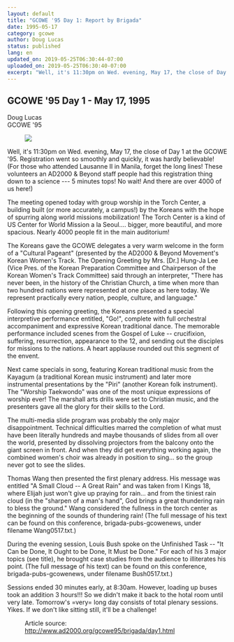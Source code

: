 ```yaml
---
layout: default
title: "GCOWE '95 Day 1: Report by Brigada"
date: 1995-05-17
category: gcowe
author: Doug Lucas
status: published
lang: en
updated_on: 2019-05-25T06:30:44-07:00
uploaded_on: 2019-05-25T06:30:40-07:00
excerpt: "Well, it's 11:30pm on Wed. evening, May 17, the close of Day 1 at the GCOWE '95. Registration went so smoothly and quickly, it was hardly believable! (For those who attended Lausanne II in Manila, forget the long lines! These volunteers an AD2000 & Beyond staff people had this registration thing down to a science --- 5 minutes tops! No wait! And there are over 4000 of us here!)"
---
```

<article class="document-container" data-publication-date="{{page.date}}" data-uploaded-on="{{page.uploaded_on}}" data-updated-on="{{page.updated_on}}" data-category="{{page.category}}">
<h1>GCOWE '95 Day 1 - May 17, 1995</h1>

<p class="author">Doug Lucas<br>
<span class="author-title">GCOWE '95</span></p>

<figure class="pic-left">
  <img src="{{ site.url }}{{ site.baseurl }}/assets/images/gcowe95-logo.gif">
</figure>
<p>Well, it's 11:30pm on Wed. evening, May 17, the close of Day 1 at the GCOWE '95. Registration went so smoothly and quickly, it was hardly believable! (For those who attended Lausanne II in Manila, forget the long lines! These volunteers an AD2000 & Beyond staff people had this registration thing down to a science --- 5 minutes tops! No wait! And there are over 4000 of us here!)</p>

<p>The meeting opened today with group worship in the Torch Center, a building built (or more accurately, a campus!) by the Koreans with the hope of spurring along world missions mobilization! The Torch Center is a kind of US Center for World Mission a la Seoul.... bigger, more beautiful, and more spacious. Nearly 4000 people fit in the main auditorium!</p>

<p>The Koreans gave the GCOWE delegates a very warm welcome in the form of a "Cultural Pageant" (presented by the AD2000 & Beyond Movement's Korean Women's Track. The Opening Greeting by Mrs. [Dr.] Hung-Ja Lee (Vice Pres. of the Korean Preparation Committee and Chairperson of the Korean Women's Track Committee) said through an interpreter, "There has never been, in the history of the Christian Church, a time when more than two hundred nations were represented at one place as here today. We represent practically every nation, people, culture, and language."</p>

<p>Following this opening greeting, the Koreans presented a special interpretive performance entitled, "Go!", complete with full orchestral accompaniment and expressive Korean traditional dance. The memorable performance included scenes from the Gospel of Luke -- crucifixion, suffering, resurrection, appearance to the 12, and sending out the disciples for missions to the nations. A heart applause rounded out this segment of the envent.</p>

<p>Next came specials in song, featuring Korean traditional music from the Kayagum (a traditional Korean music instrument) and later more instrumental presentations by the "Piri" (another Korean folk instrument). The "Worship Taekwondo" was one of the most unique expressions of worship ever! The marshall arts drills were set to Christian music, and the presenters gave all the glory for their skills to the Lord.</p>

<p>The multi-media slide program was probably the only major disappointment. Technical difficulties marred the completion of what must have been literally hundreds and maybe thousands of slides from all over the world, presented by dissolving projectors from the balcony onto the giant screen in front. And when they did get everything working again, the combined women's choir was already in position to sing... so the group never got to see the slides.</p>

<p>Thomas Wang then presented the first plenary address. His message was entitled "A Small Cloud -- A Great Rain" and was taken from I Kings 18, where Elijah just won't give up praying for rain... and from the tiniest rain cloud (in the "sharpen of a man's hand", God brings a great thundering rain to bless the ground." Wang considered the fullness in the torch center as the beginning of the sounds of thundering rain! (The full message of his text can be found on this conference, brigada-pubs-gcowenews, under filename Wang0517.txt.)</p>

<p>During the evening session, Louis Bush spoke on the Unfinished Task -- "It Can be Done, It Ought to be Done, It Must be Done." For each of his 3 major topics (see title), he brought case studies from the audience to illiterates his point. (The full message of his text) can be found on this conference, brigada-pubs-gcowenews, under filename Bush0517.txt.)</p>

<p>Sessions ended 30 minutes early, at 8:30am. However, loading up buses took an addition 3 hours!!! So we didn't make it back to the hotal room until very late. Tomorrow's =very= long day consists of total plenary sessions. Yikes. If we don't like sitting still, it'll be a challenge!</p>


<figure class="resource-links">
  <p>Article source: <a href="http://www.ad2000.org/gcowe95/brigada/day1.html">http://www.ad2000.org/gcowe95/brigada/day1.html</a></p>
</figure>
</article>
